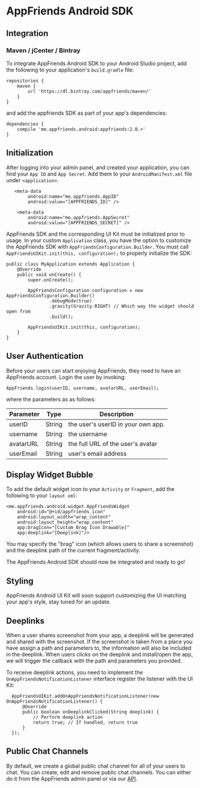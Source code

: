 # AppFriends Android SDK

## Integration

### Maven / jCenter / Bintray
To integrate AppFriends Android SDK to your Android Studio project, add the
following to your application's `build.gradle` file:

```
repositories {
    maven {
        url 'https://dl.bintray.com/appfriends/maven/'
    }
}
```
and add the appfriends SDK as part of your app's dependencies:
```
dependencies {
    compile 'me.appfriends.android:appfriends:2.0.+'
}
```

## Initialization
After logging into your admin panel, and created your application, you can find your ``App ID`` and ``App Secret``. Add them to your ```AndroidManifest.xml``` file under ```<application>```.
```
   <meta-data
        android:name="me.appfriends.AppID"
        android:value="[APPFRIENDS_ID]" />

    <meta-data
        android:name="me.appfriends.AppSecret"
        android:value="[APPFRIENDS_SECRET]" />
```

AppFriends SDK and the corresponding UI Kit must be initialized prior to usage. In your custom ``Application`` class, you have the option to customize the AppFriends SDK with ```AppFriendsConfiguration.Builder```. You must call ```AppFriendsUIKit.init(this, configuration);``` to properly initialize the SDK:
```
public class MyApplication extends Application {
    @Override
    public void onCreate() {
        super.onCreate();

        AppFriendsConfiguration configuration = new AppFriendsConfiguration.Builder()
                .debugMode(true)
                .gravity(Gravity.RIGHT) // Which way the widget should open from
                .build();

        AppFriendsUIKit.init(this, configuration);
    }
}

```
## User Authentication
Before your users can start enjoying AppFriends, they need to have an
AppFriends account. Login the user by invoking:
```
AppFriends.login(userID, username, avatarURL, userEmail);
```
where the parameters as as follows:

Parameter | Type | Description
--------- | ---- | -----------
userID    | String | the user's userID in your own app.
username  | String | the username
avatarURL | String | the full URL of the user's avatar
userEmail | String | user's email address

## Display Widget Bubble
To add the default widget icon to your ``Activity`` or ``Fragment``, add the
following to your ``layout xml``:
```
<me.appfriends.android.widget.AppFriendsWidget
    android:id="@+id/appfriends_icon"
    android:layout_width="wrap_content"
    android:layout_height="wrap_content"
    app:bragIcon="[Custom Brag Icon Drawable]"
    app:deeplink="[Deeplink]"/>
```
You may specify the "brag" icon (which allows users to share a screenshot) and the deeplink path of the current fragment/activity.

The AppFriends Android SDK should now be integrated and ready to go!

## Styling

AppFriends Android UI Kit will soon support customizing the UI matching your app's style, stay tuned for an update.

## Deeplinks
When a user shares screenshot from your app, a deeplink will be generated and shared with the screenshot. If the screenshot is taken from a place you have assign a path and parameters to, the information will also be included in the deeplink. When users clicks on the deeplink and install/open the app, we will trigger the callback with the path and parameters you provided.

To receive deeplink actions, you need to implement the `OnAppFriendsNotificationListener` interface register the listener with the UI Kit:
```
  AppFriendsUIKit.addOnAppFriendsNotificationListener(new OnAppFriendsNotificationListener() {
      @Override
      public boolean onDeeplinkClicked(String deeplink) {
          // Perform deeplink action
          return true; // If handled, return true
      }
  });
```

## Public Chat Channels
By default, we create a global public chat channel for all of your users to chat. You can create, edit and remove public chat channels. You can either do it from the AppFriends admin panel or via our [API](server/index.html).
